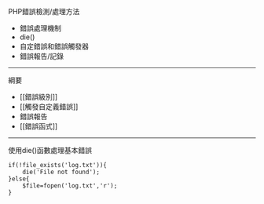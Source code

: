 PHP錯誤檢測/處理方法
* 錯誤處理機制
* die()
* 自定錯誤和錯誤觸發器
* 錯誤報告/記錄

---

綱要
* [[錯誤級別]]
* [[觸發自定義錯誤]]
* 錯誤報告
* [[錯誤函式]]

---

使用die()函數處理基本錯誤
```
if(!file_exists('log.txt')){
	die('File not found');
}else{
	$file=fopen('log.txt','r');
}
```